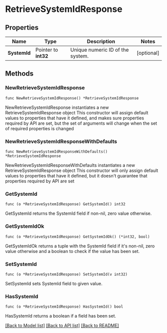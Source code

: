 # RetrieveSystemIdResponse

## Properties

Name | Type | Description | Notes
------------ | ------------- | ------------- | -------------
**SystemId** | Pointer to **int32** | Unique numeric ID of the system. | [optional] 

## Methods

### NewRetrieveSystemIdResponse

`func NewRetrieveSystemIdResponse() *RetrieveSystemIdResponse`

NewRetrieveSystemIdResponse instantiates a new RetrieveSystemIdResponse object
This constructor will assign default values to properties that have it defined,
and makes sure properties required by API are set, but the set of arguments
will change when the set of required properties is changed

### NewRetrieveSystemIdResponseWithDefaults

`func NewRetrieveSystemIdResponseWithDefaults() *RetrieveSystemIdResponse`

NewRetrieveSystemIdResponseWithDefaults instantiates a new RetrieveSystemIdResponse object
This constructor will only assign default values to properties that have it defined,
but it doesn't guarantee that properties required by API are set

### GetSystemId

`func (o *RetrieveSystemIdResponse) GetSystemId() int32`

GetSystemId returns the SystemId field if non-nil, zero value otherwise.

### GetSystemIdOk

`func (o *RetrieveSystemIdResponse) GetSystemIdOk() (*int32, bool)`

GetSystemIdOk returns a tuple with the SystemId field if it's non-nil, zero value otherwise
and a boolean to check if the value has been set.

### SetSystemId

`func (o *RetrieveSystemIdResponse) SetSystemId(v int32)`

SetSystemId sets SystemId field to given value.

### HasSystemId

`func (o *RetrieveSystemIdResponse) HasSystemId() bool`

HasSystemId returns a boolean if a field has been set.


[[Back to Model list]](../README.md#documentation-for-models) [[Back to API list]](../README.md#documentation-for-api-endpoints) [[Back to README]](../README.md)


